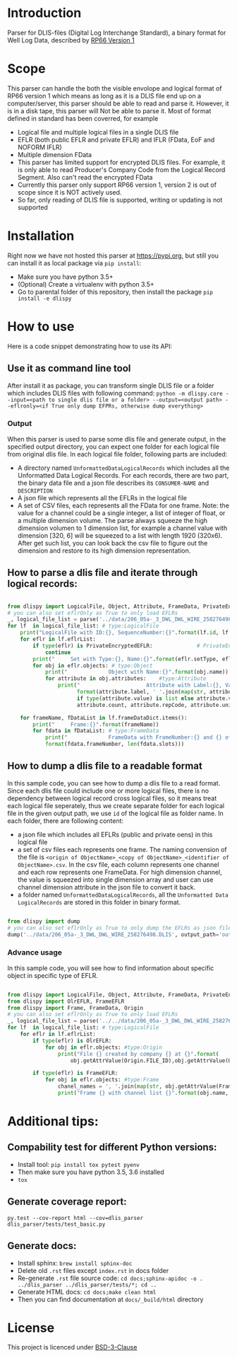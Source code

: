 # Introduction
Parser for DLIS-files (Digital Log Interchange Standard), a binary format for Well Log Data, described by [RP66 Version 1](http://w3.energistics.org/rp66/v1/Toc/main.html)

# Scope
This parser can handle the both the visible envolope and logical format of RP66 version 1 which means as long as it is a DLIS file end up on a computer/server, this parser should be able to read and parse it. However, it is in a disk tape, this parser will Not be able to parse it.
Most of format defined in standard has been coverred, for example
-   Logical file and multiple logical files in a single DLIS file
-   EFLR (both public EFLR and private EFLR) and IFLR (FData, EoF and NOFORM IFLR)
-   Multiple dimension FData
-   This parser has limited support for encrypted DLIS files. For example, it is only able to read Producer's Company Code from the Logical Record Segment. Also can't read the encrypted FData
-   Currently this parser only support RP66 version 1, version 2 is out of scope since it is NOT actively used.
-   So far, only reading of DLIS file is supported, writing or updating is not supported

# Installation
Right now we have not hosted this parser at https://pypi.org, but still you can install it as local package via `pip install`:
-   Make sure you have python 3.5+
-   (Optional) Create a virtualenv with python 3.5+
-   Go to parental folder of this repository, then install the package `pip install -e dlispy`
    
# How to use
Here is a code snippet demonstrating how to use its API:

## Use it as command line tool
After install it as package, you can transform single DLIS file or a folder which includes DLIS files with following command:
    `python -m dlispy.core --input=<path to single dlis file or a folder> --output=<output path> --eflronly=<if True only dump EFPRs, otherwise dump everything>`
    
### Output
When this parser is used to parse some dlis file and generate output, in the specified output directory, you can expect one folder for each logical file from original dlis file. In each logical file folder, following parts are included:
-   A directory named `UnformattedDataLogicalRecords` which includes all the Unformatted Data Logical Records. For each records, there are two part, the binary data file and a json file describes its `CONSUMER-NAME` and `DESCRIPTION`
-   A json file which represents all the EFLRs in the logical file
-   A set of CSV files, each represents all the FData for one frame. Note: the value for a channel could be a single integer, a list of integer of float, or a multiple dimension volume.
 The parse always squeeze the high dimension volumen to 1 dimension list, for example a channel value with dimension [320, 6] will be squeezed to a list with length 1920 (320x6). After get such list, you can look back the csv file to figure out the dimension and restore to its high dimension representation.

## How to parse a dlis file and iterate through logical records:
```python

from dlispy import LogicalFile, Object, Attribute, FrameData, PrivateEncryptedEFLR, parse
# you can also set eflrOnly as True to only load EFLRs
_, logical_file_list = parse('../data/206_05a-_3_DWL_DWL_WIRE_258276498.DLIS', eflr_only= False) 
for lf  in logical_file_list: # type:LogicalFile
    print("LogicalFile with ID:{}, SequenceNumber:{}".format(lf.id, lf.seqNum))
    for eflr in lf.eflrList:
        if type(eflr) is PrivateEncryptedEFLR:              # PrivateEncryptedEFLR needs to handle separately.
            continue
        print("     Set with Type:{}, Name:{}".format(eflr.setType, eflr.setName))
        for obj in eflr.objects: # type:Object
            print("             Object with Name:{}".format(obj.name))
            for attribute in obj.attributes:    #type:Attribute
                print("                     Attribute with Label:{}, Value:{}, Count:{}, RepCode:{}, Units:{} ".
                      format(attribute.label, ' '.join(map(str, attribute.value)) 
                      if type(attribute.value) is list else attribute.value, 
                      attribute.count, attribute.repCode, attribute.units))

    for frameName, fDataList in lf.frameDataDict.items():
        print("     Frame:{}".format(frameName))
        for fdata in fDataList: # type:FrameData
            print("             FrameData with FrameNumber:{} and {} of slots".
            format(fdata.frameNumber, len(fdata.slots)))

```

## How to dump a dlis file to a readable format

In this sample code, you can see how to dump a dlis file to a read format. Since each dlis file could include one or more logical files,
there is no dependency between logical record cross logical files, so it means treat each logical file seperately, thus we create
separate folder for each logical file in the given output path, we use `id` of the logical file as folder name. In each folder, there are following content:
- a json file which includes all EFLRs (public and private oens) in this logical file
- a set of csv files each represents one frame. The naming convension of the file is `<origin of ObjectName>_<copy of ObjectName>_<identifier of ObjectName>.csv`.
In the csv file, each column represents one channel and each row represents one FrameData. For high dimension channel, the value is squeezed into single
dimension array and user can use channel dimension attribute in the json file to convert it back.
- a folder named `UnformattedDataLogicalRecords`, all the `Unformatted Data LogicalRecords` are stored in this folder in binary format.

```python

from dlispy import dump
# you can also set eflrOnly as True to only dump the EFLRs as json file load EFLRs
dump('../data/206_05a-_3_DWL_DWL_WIRE_258276498.DLIS', output_path='output', eflr_only= False)

```

### Advance usage
In this sample code, you will see how to find information about specific object in specific type of EFLR.

```python

from dlispy import LogicalFile, Object, Attribute, FrameData, PrivateEncryptedEFLR, parse
from dlispy import OlrEFLR, FrameEFLR
from dlispy import Frame, FrameData, Origin
# you can also set eflrOnly as True to only load EFLRs
_, logical_file_list = parse('../../data/206_05a-_3_DWL_DWL_WIRE_258276498.DLIS')
for lf  in logical_file_list: # type:LogicalFile
    for eflr in lf.eflrList:
        if type(eflr) is OlrEFLR:
            for obj in eflr.objects: #type:Origin
                print("File {} created by company {} at {}".format(
                    obj.getAttrValue(Origin.FILE_ID),obj.getAttrValue(Origin.COMPANY),obj.getAttrValue(Origin.CREATION_TIME)))

        if type(eflr) is FrameEFLR:
            for obj in eflr.objects: #type:Frame
                chanel_names = ', '.join(map(str, obj.getAttrValue(Frame.CHANNELS)))
                print("Frame {} with channel list {}".format(obj.name, chanel_names))

```

# Additional tips:
## Compability test for different Python versions:
 -  Install tool: `pip install tox pytest pyenv`
 -  Then make sure you have python 3.5, 3.6 installed
 -  `tox`
## Generate coverage report:
`py.test --cov-report html --cov=dlis_parser  dlis_parser/tests/test_basic.py`
## Generate docs:
-   Install sphinx: `brew install sphinx-doc`
-   Delete old `.rst` files except `index.rst` in docs folder
-   Re-generate `.rst` file source code:
`cd docs;sphinx-apidoc -o .  ../dlis_parser ../dlis_parser/tests/*; cd ..`
-   Generate HTML docs: `cd docs;make clean html`
-   Then you can find documentation at `docs/_build/html` directory

# License
This project is licenced under [BSD-3-Clause](https://spdx.org/licenses/BSD-3-Clause.html)
